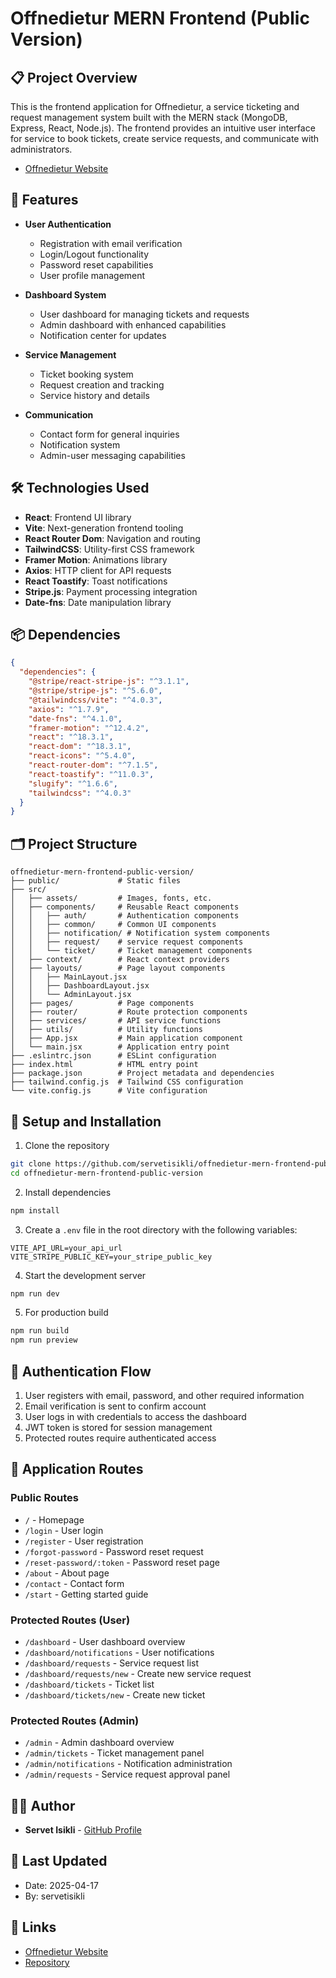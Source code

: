 # Offnedietur MERN Frontend (Public Version)

## 📋 Project Overview

This is the frontend application for Offnedietur, a service ticketing and request management system built with the MERN stack (MongoDB, Express, React, Node.js). The frontend provides an intuitive user interface for service to book tickets, create service requests, and communicate with administrators.

- [Offnedietur Website](https://offnedietur.com)

## 🚀 Features

- **User Authentication**
  - Registration with email verification
  - Login/Logout functionality
  - Password reset capabilities
  - User profile management

- **Dashboard System**
  - User dashboard for managing tickets and requests
  - Admin dashboard with enhanced capabilities
  - Notification center for updates

- **Service Management**
  - Ticket booking system
  - Request creation and tracking
  - Service history and details

- **Communication**
  - Contact form for general inquiries
  - Notification system
  - Admin-user messaging capabilities

## 🛠️ Technologies Used

- **React**: Frontend UI library
- **Vite**: Next-generation frontend tooling
- **React Router Dom**: Navigation and routing
- **TailwindCSS**: Utility-first CSS framework
- **Framer Motion**: Animations library
- **Axios**: HTTP client for API requests
- **React Toastify**: Toast notifications
- **Stripe.js**: Payment processing integration
- **Date-fns**: Date manipulation library

## 📦 Dependencies

```json
{
  "dependencies": {
    "@stripe/react-stripe-js": "^3.1.1",
    "@stripe/stripe-js": "^5.6.0",
    "@tailwindcss/vite": "^4.0.3",
    "axios": "^1.7.9",
    "date-fns": "^4.1.0",
    "framer-motion": "^12.4.2",
    "react": "^18.3.1",
    "react-dom": "^18.3.1",
    "react-icons": "^5.4.0",
    "react-router-dom": "^7.1.5",
    "react-toastify": "^11.0.3",
    "slugify": "^1.6.6",
    "tailwindcss": "^4.0.3"
  }
}
```

## 🗂️ Project Structure

```
offnedietur-mern-frontend-public-version/
├── public/             # Static files
├── src/
│   ├── assets/         # Images, fonts, etc.
│   ├── components/     # Reusable React components
│   │   ├── auth/       # Authentication components
│   │   ├── common/     # Common UI components
│   │   ├── notification/ # Notification system components
│   │   ├── request/    # service request components
│   │   └── ticket/     # Ticket management components
│   ├── context/        # React context providers
│   ├── layouts/        # Page layout components
│   │   ├── MainLayout.jsx
│   │   ├── DashboardLayout.jsx
│   │   └── AdminLayout.jsx
│   ├── pages/          # Page components
│   ├── router/         # Route protection components
│   ├── services/       # API service functions
│   ├── utils/          # Utility functions
│   ├── App.jsx         # Main application component
│   └── main.jsx        # Application entry point
├── .eslintrc.json      # ESLint configuration
├── index.html          # HTML entry point
├── package.json        # Project metadata and dependencies
├── tailwind.config.js  # Tailwind CSS configuration
└── vite.config.js      # Vite configuration
```

## 🔧 Setup and Installation

1. Clone the repository
```bash
git clone https://github.com/servetisikli/offnedietur-mern-frontend-public-version.git
cd offnedietur-mern-frontend-public-version
```

2. Install dependencies
```bash
npm install
```

3. Create a `.env` file in the root directory with the following variables:
```
VITE_API_URL=your_api_url
VITE_STRIPE_PUBLIC_KEY=your_stripe_public_key
```

4. Start the development server
```bash
npm run dev
```

5. For production build
```bash
npm run build
npm run preview
```

## 🔐 Authentication Flow

1. User registers with email, password, and other required information
2. Email verification is sent to confirm account
3. User logs in with credentials to access the dashboard
4. JWT token is stored for session management
5. Protected routes require authenticated access

## 📱 Application Routes

### Public Routes
- `/` - Homepage
- `/login` - User login
- `/register` - User registration
- `/forgot-password` - Password reset request
- `/reset-password/:token` - Password reset page
- `/about` - About page
- `/contact` - Contact form
- `/start` - Getting started guide

### Protected Routes (User)
- `/dashboard` - User dashboard overview
- `/dashboard/notifications` - User notifications
- `/dashboard/requests` - Service request list
- `/dashboard/requests/new` - Create new service request
- `/dashboard/tickets` - Ticket list
- `/dashboard/tickets/new` - Create new ticket

### Protected Routes (Admin)
- `/admin` - Admin dashboard overview
- `/admin/tickets` - Ticket management panel
- `/admin/notifications` - Notification administration
- `/admin/requests` - Service request approval panel

## 👨‍💻 Author

- **Servet Isikli** - [GitHub Profile](https://github.com/servetisikli)

## 📅 Last Updated

- Date: 2025-04-17
- By: servetisikli

## 🔗 Links

- [Offnedietur Website](https://offnedietur.com)
- [Repository](https://github.com/servetisikli/offnedietur-mern-frontend-public-version)

